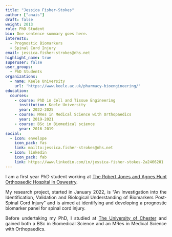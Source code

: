 ```yaml
---
title: "Jessica Fisher-Stokes"
author: ["anais"]
draft: false
weight: 2013
role: PhD Student
bio: One sentence summary goes here.
interests:
  - Prognostic Biomarkers
  - Spinal Cord Injury
email: jessica.fisher-strokes@nhs.net
highlight_name: true
superuser: false
user_groups:
  - PhD Students
organizations:
  - name: Keele University
    url: 'https://www.keele.ac.uk/pharmacy-bioengineering/'
education:
  courses:
    - course: PhD in Cell and Tissue Engineering
      institution: Keele University
      year: 2022-2025
    - course: MRes in Medical Science with Orthopaedics
      year: 2019-2021
    - course: BSc in Biomedical science
      year: 2016-2019
social:
  - icon: envelope
    icon_pack: fas
    link: mailto:jessica.fisher-strokes@nhs.net
  - icon: linkedin
    icon_pack: fab
    link: https://www.linkedin.com/in/jessica-fisher-stokes-2a2466201
---
```

<style>
body {
text-align: justify}
</style>

I am a first year PhD student working at [The Robert Jones and Agnes Hunt Orthopaedic Hospital in Oswestry](https://www.rjah.nhs.uk/).

My research project, started in January 2022, is “An Investigation into the Identification, Validation and Biological Understanding of Biomarkers Post-Spinal Cord Injury” and is aimed at identifying and developing a prognostic biomarker panel for spinal cord injury.

Before undertaking my PhD, I studied at [The University of Chester](https://www1.chester.ac.uk/) and gained both a BSc in Biomedical Science and an MRes in Medical Science with Orthopaedics. 

